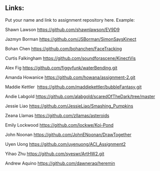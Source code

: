 
## Links:

Put your name and link to assignment repository here. Example:

Shawn Lawson    https://github.com/shawnlawson/EV9D9


Jazmyn Borman   https://github.com/JSBorman/SimonSaysKinect

Bohan Chen https://github.com/bohanchen/FaceTracking

Curtis Falkingham https://github.com/soundforascene/KinectVis

Alex Fig  https://github.com/figgyfunk/waterBending.git

Amanda Howanice https://github.com/howana/assignment-2.git

Maddie Kettler  https://github.com/maddiekettler/bubbleFantasy.git

Andie Labgold   https://github.com/alabgold/scaredOfTheDark/tree/master

Jessie Liao     https://github.com/JessieLiao/Smashing_Pumpkins

Zeana Llamas    https://github.com/zllamas/asteroids

Emily Lockwood  https://github.com/lockwe/Koi-Pond

John Noonan   https://github.com/JohnENoonan/DrawTogether

Uyen Uong 		https://github.com/uyenuong/ACI_Assignment2

Yihao Zhu       https://github.com/syeswr/ArtHW2.git

Andrew Aquino   https://github.com/dawneraq/heremin
